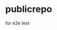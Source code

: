 # publicrepo
for e2e test




























































































































































































































































































































































































